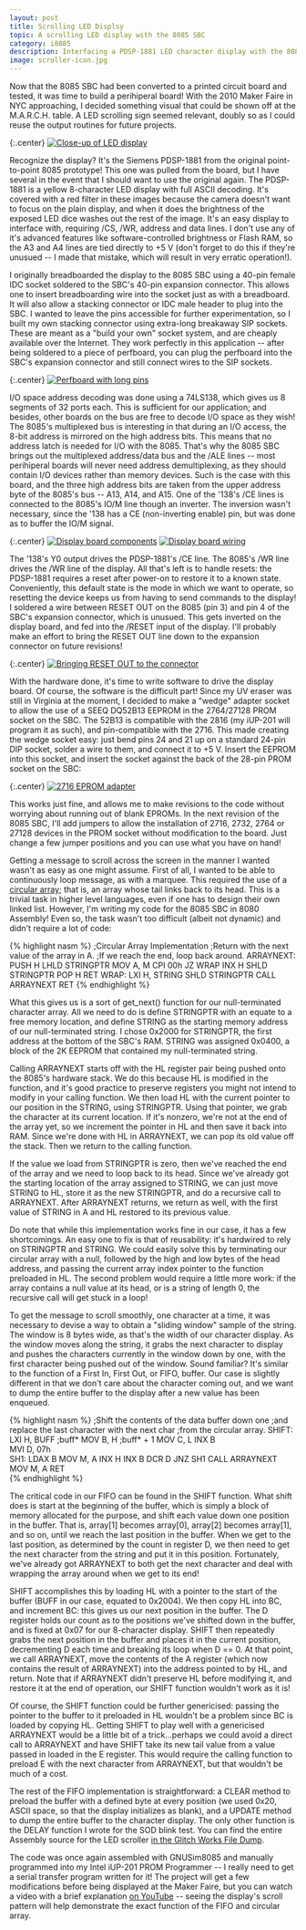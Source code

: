 ```yaml
---
layout: post
title: Scrolling LED Displsy
topic: A scrolling LED display with the 8085 SBC
category: i8085
description: Interfacing a PDSP-1881 LED character display with the 8085 SBC. I wrote software to scroll a message across the display for the 2010 Maker Faire in NYC, utilizing a circular array and FIFO.
image: scroller-icon.jpg
---
```


Now that the 8085 SBC had been converted to a printed circuit board and tested, it was time to build a perihiperal board! With the 2010 Maker Faire in NYC approaching, I decided something visual that could be shown off at the M.A.R.C.H. table. A LED scrolling sign seemed relevant, doubly so as I could reuse the output routines for future projects.

{:.center}
[![Close-up of LED display](/images/i8085/scroller/scaled/closeupdisp.jpg)](/images/i8085/scroller/closeupdisp.jpg)

Recognize the display? It's the Siemens PDSP-1881 from the original point-to-point 8085 prototype! This one was pulled from the board, but I have several in the event that I should want to use the original again. The PDSP-1881 is a yellow 8-character LED display with full ASCII decoding. It's covered with a red filter in these images because the camera doesn't want to focus on the plain display, and when it does the brightness of the exposed LED dice washes out the rest of the image. It's an easy display to interface with, requiring /CS, /WR, address and data lines. I don't use any of it's advanced features like software-controlled brightness or Flash RAM, so the A3 and A4 lines are tied directly to +5 V (don't forget to do this if they're unusued -- I made that mistake, which will result in very erratic operation!).

I originally breadboarded the display to the 8085 SBC using a 40-pin female IDC socket soldered to the SBC's 40-pin expansion connector. This allows one to insert breadboarding wire into the socket just as with a breadboard. It will also allow a stacking connector or IDC male header to plug into the SBC. I wanted to leave the pins accessible for further experimentation, so I built my own stacking connector using extra-long breakaway SIP sockets. These are meant as a "build your own" socket system, and are cheaply available over the Internet. They work perfectly in this application -- after being soldered to a piece of perfboard, you can plug the perfboard into the SBC's expansion connector and still connect wires to the SIP sockets.

{:.center}
[![Perfboard with long pins](/images/i8085/scroller/scaled/perfboard.jpg)](/images/i8085/scroller/perfboard.jpg)

I/O space address decoding was done using a 74LS138, which gives us 8 segments of 32 ports each. This is sufficient for our application; and besides, other boards on the bus are free to decode I/O space as they wish! The 8085's multiplexed bus is interesting in that during an I/O access, the 8-bit address is mirrored on the high address bits. This means that no address latch is needed for I/O with the 8085. That's why the 8085 SBC brings out the multiplexed address/data bus and the /ALE lines -- most perihiperal boards will never need address demultiplexing, as they should contain I/O devices rather than memory devices. Such is the case with this board, and the three high address bits are taken from the upper address byte of the 8085's bus -- A13, A14, and A15. One of the '138's /CE lines is connected to the 8085's IO/M line though an inverter. The inversion wasn't necessary, since the '138 has a CE (non-inverting enable) pin, but was done as to buffer the IO/M signal.

{:.center}
[![Display board components](/images/i8085/scroller/scaled/displaybd-front.jpg)](/images/i8085/scroller/displaybd-front.jpg) [![Display board wiring](/images/i8085/scroller/scaled/displaybd-back.jpg)](/images/i8085/scroller/displaybd-back.jpg)

The '138's Y0 output drives the PDSP-1881's /CE line. The 8085's /WR line drives the /WR line of the display. All that's left is to handle resets: the PDSP-1881 requires a reset after power-on to restore it to a known state. Conveniently, this default state is the mode in which we want to operate, so resetting the device keeps us from having to send commands to the display! I soldered a wire between RESET OUT on the 8085 (pin 3) and pin 4 of the SBC's expansion connector, which is unusued. This gets inverted on the display board, and fed into the /RESET input of the display. I'll probably make an effort to bring the RESET OUT line down to the expansion connector on future revisions!

{:.center}
[![Bringing RESET OUT to the connector](/images/i8085/scroller/scaled/resetfix.jpg)](/images/i8085/scroller/resetfix.jpg)

With the hardware done, it's time to write software to drive the display board. Of course, the software is the difficult part! Since my UV eraser was still in Virginia at the moment, I decided to make a "wedge" adapter socket to allow the use of a SEEQ DQ52B13 EEPROM in the 2764/27128 PROM socket on the SBC. The 52B13 is compatible with the 2816 (my iUP-201 will program it as such), and pin-compatible with the 2716. This made creating the wedge socket easy: just bend pins 24 and 21 up on a standard 24-pin DIP socket, solder a wire to them, and connect it to +5 V. Insert the EEPROM into this socket, and insert the socket against the back of the 28-pin PROM socket on the SBC:

{:.center}
[![2716 EPROM adapter](/images/i8085/scroller/scaled/eeprommod.jpg)](/images/i8085/scroller/eeprommod.jpg)

This works just fine, and allows me to make revisions to the code without worrying about running out of blank EPROMs. In the next revision of the 8085 SBC, I'll add jumpers to allow the installation of 2716, 2732, 2764 or 27128 devices in the PROM socket without modification to the board. Just change a few jumper positions and you can use what you have on hand!

Getting a message to scroll across the screen in the manner I wanted wasn't as easy as one might assume. First of all, I wanted to be able to continuously loop message, as with a marquee. This required the use of a [circular array](http://en.wikipedia.org/wiki/Circular_buffer); that is, an array whose tail links back to its head. This is a trivial task in higher level languages, even if one has to design their own linked list. However, I'm writing my code for the 8085 SBC in 8080 Assembly! Even so, the task wasn't too difficult (albeit not dynamic) and didn't require a lot of code:

{% highlight nasm %}
  ;Circular Array Implementation
  ;Return with the next value of the array in A.
  ;If we reach the end, loop back around.
  ARRAYNEXT: PUSH H 
             LHLD STRINGPTR
             MOV A, M
             CPI 00h
             JZ WRAP
             INX H
             SHLD STRINGPTR
             POP H
             RET
  WRAP:      LXI H, STRING
             SHLD STRINGPTR
             CALL ARRAYNEXT
             RET
{% endhighlight %}

What this gives us is a sort of get_next() function for our null-terminated character array. All we need to do is define STRINGPTR with an equate to a free memory location, and define STRING as the starting memory address of our null-terminated string. I chose 0x2000 for STRINGPTR, the first address at the bottom of the SBC's RAM. STRING was assigned 0x0400, a block of the 2K EEPROM that contained my null-terminated string.

Calling ARRAYNEXT starts off with the HL register pair being pushed onto the 8085's hardware stack. We do this because HL is modified in the function, and it's good practice to preserve registers you might not intend to modify in your calling function. We then load HL with the current pointer to our position in the STRING, using STRINGPTR. Using that pointer, we grab the character at its current location. If it's nonzero, we're not at the end of the array yet, so we increment the pointer in HL and then save it back into RAM. Since we're done with HL in ARRAYNEXT, we can pop its old value off the stack. Then we return to the calling function.

If the value we load from STRINGPTR is zero, then we've reached the end of the array and we need to loop back to its head. Since we've already got the starting location of the array assigned to STRING, we can just move STRING to HL, store it as the new STRINGPTR, and do a recursive call to ARRAYNEXT. After ARRAYNEXT returns, we return as well, with the first value of STRING in A and HL restored to its previous value.

Do note that while this implementation works fine in our case, it has a few shortcomings. An easy one to fix is that of reusability: it's hardwired to rely on STRINGPTR and STRING. We could easily solve this by terminating our circular array with a null, followed by the high and low bytes of the head address, and passing the current array index pointer to the function preloaded in HL. The second problem would require a little more work: if the array contains a null value at its head, or is a string of length 0, the recursive call will get stuck in a loop!

To get the message to scroll smoothly, one character at a time, it was necessary to devise a way to obtain a "sliding window" sample of the string. The window is 8 bytes wide, as that's the width of our character display. As the window moves along the string, it grabs the next character to display and pushes the characters currently in the window down by one, with the first character being pushed out of the window. Sound familiar? It's similar to the function of a First In, First Out, or FIFO, buffer. Our case is slightly different in that we don't care about the character coming out, and we want to dump the entire buffer to the display after a new value has been enqueued.

{% highlight nasm %}
  ;Shift the contents of the data buffer down one
  ;and replace the last character with the next char
  ;from the circular array.
  SHIFT:  LXI H, BUFF     ;buff*
          MOV B, H        ;buff* + 1
          MOV C, L
          INX B   
          MVI D, 07h      
  SH1:    LDAX B
          MOV M, A
          INX H
          INX B
          DCR D
          JNZ SH1
          CALL ARRAYNEXT
          MOV M, A
          RET     
{% endhighlight %}

The critical code in our FIFO can be found in the SHIFT function. What shift does is start at the beginning of the buffer, which is simply a block of memory allocated for the purpose, and shift each value down one position in the buffer. That is, array[1] becomes array[0], array[2] becomes array[1], and so on, until we reach the last position in the buffer. When we get to the last position, as determined by the count in register D, we then need to get the next character from the string and put it in this position. Fortunately, we've already got ARRAYNEXT to both get the next character and deal with wrapping the array around when we get to its end!

SHIFT accomplishes this by loading HL with a pointer to the start of the buffer (BUFF in our case, equated to 0x2004). We then copy HL into BC, and increment BC: this gives us our next position in the buffer. The D register holds our count as to the positions we've shifted down in the buffer, and is fixed at 0x07 for our 8-character display. SHIFT then repeatedly grabs the next position in the buffer and places it in the current position, decrementing D each time and breaking its loop when D == 0. At that point, we call ARRAYNEXT, move the contents of the A register (which now contains the result of ARRAYNEXT) into the address pointed to by HL, and return. Note that if ARRAYNEXT didn't preserve HL before modifying it, and restore it at the end of operation, our SHIFT function wouldn't work as it is!

Of course, the SHIFT function could be further genericised: passing the pointer to the buffer to it preloaded in HL wouldn't be a problem since BC is loaded by copying HL. Getting SHIFT to play well with a genericised ARRAYNEXT would be a little bit of a trick...perhaps we could avoid a direct call to ARRAYNEXT and have SHIFT take its new tail value from a value passed in loaded in the E register. This would require the calling function to preload E with the next character from ARRAYNEXT, but that wouldn't be much of a cost.

The rest of the FIFO implementation is straightforward: a CLEAR method to preload the buffer with a defined byte at every position (we used 0x20, ASCII space, so that the display initializes as blank), and a UPDATE method to dump the entire buffer to the character display. The only other function is the DELAY function I wrote for the SOD blink test. You can find the entire Assembly source for the LED scroller [in the Glitch Works File Dump](http://filedump.glitchwrks.com/8085projects/files/charscroll.asm).

The code was once again assembled with GNUSim8085 and manually programmed into my Intel iUP-201 PROM Programmer -- I really need to get a serial transfer program written for it! The project will get a few modifications before being displayed at the Maker Faire, but you can watch a video with a brief explanation [on YouTube](http://www.youtube.com/watch?v=P9A4H4YBX-Q) -- seeing the display's scroll pattern will help demonstrate the exact function of the FIFO and circular array.
